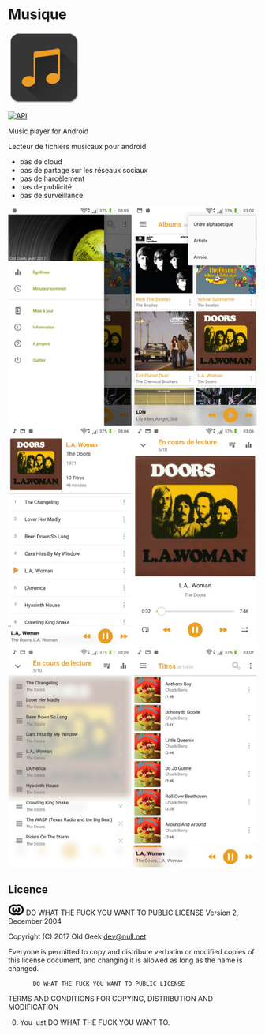 # Musique
 ![Icône](/app/src/main/res/mipmap-xxhdpi/ic_launcher.png) 
 
[![API](https://img.shields.io/badge/API-21%2B-brightgreen.svg?style=flat)](https://android-arsenal.com/api?level=21)

  Music player for Android

Lecteur de fichiers musicaux pour android

- pas de cloud
- pas de partage sur les réseaux sociaux
- pas de harcèlement
- pas de publicité
- pas de surveillance


 <img alt="screenshot" src="/screenshots/01.png?raw=true" width="250px" />
 <img alt="screenshot" src="/screenshots/02.png?raw=true" width="250px" />
 <img alt="screenshot" src="/screenshots/03.png?raw=true" width="250px" />
 <img alt="screenshot" src="/screenshots/04.png?raw=true" width="250px" />
 <img alt="screenshot" src="/screenshots/05.png?raw=true" width="250px" />
 <img alt="screenshot" src="/screenshots/06.png?raw=true" width="250px" />


Licence
-------

<img alt="screenshot" src="/screenshots/WTFPL.png?raw=true" width="32px" /> DO WHAT THE FUCK YOU WANT TO PUBLIC LICENSE
                   Version 2, December 2004

Copyright (C) 2017 Old Geek <dev@null.net>

Everyone is permitted to copy and distribute verbatim or modified
copies of this license document, and changing it is allowed as long
as the name is changed.

           DO WHAT THE FUCK YOU WANT TO PUBLIC LICENSE
  TERMS AND CONDITIONS FOR COPYING, DISTRIBUTION AND MODIFICATION

 0. You just DO WHAT THE FUCK YOU WANT TO.

